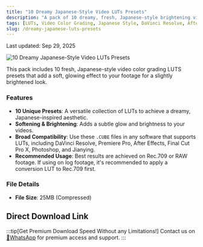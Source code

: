 ```yaml
---
title: "10 Dreamy Japanese-Style Video LUTs Presets"
description: "A pack of 10 dreamy, fresh, Japanese-style brightening video color grading LUTs presets for DaVinci Resolve, After Effects, Premiere Pro, FCPX, Jianying, Photoshop, and more."
tags: [LUTs, Video Color Grading, Japanese Style, DaVinci Resolve, After Effects, Premiere Pro, FCPX, Photoshop]
slug: /dreamy-japanese-luts-presets
---
```


Last updated: Sep 29, 2025

![10 Dreamy Japanese-Style Video LUTs Presets](https://www.gfxcamp.com/wp-content/uploads/2025/09/Cinecolor-Primaries.jpg)

This pack includes 10 fresh, Japanese-style video color grading LUTS presets that add a soft, glowing effect to your footage for a slightly brightened look.

### Features

- **10 Unique Presets**: A versatile collection of LUTs to achieve a dreamy, Japanese-inspired aesthetic.
- **Softening & Brightening**: Adds a subtle glow and brightness to your videos.
- **Broad Compatibility**: Use these `.CUBE` files in any software that supports LUTs, including DaVinci Resolve, Premiere Pro, After Effects, Final Cut Pro X, Photoshop, and Jianying.
- **Recommended Usage**: Best results are achieved on Rec.709 or RAW footage. If using on log footage, it's recommended to apply a conversion LUT to Rec.709 first.

### File Details

- **File Size**: 25MB (Compressed)

## Direct Download Link
:::tip[Get Premium Download Speed Without any Limitations!]
Contact us on [💬WhatsApp](https://wa.me/+8613237610083) for premium  access and support.
:::